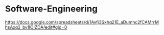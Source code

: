 # Software-Engineering
https://docs.google.com/spreadsheets/d/1Ayfj3Sxhq21E_aDumhc2fCAMrrMhsAxq3_by1lOIZDA/edit#gid=0

